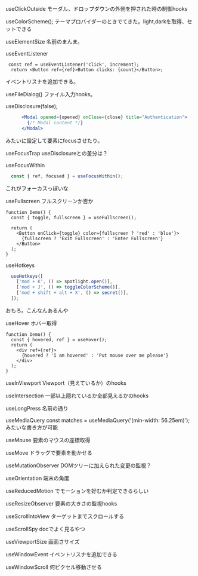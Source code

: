 useClickOutside
モーダル、ドロップダウンの外側を押された時の制御hooks


useColorScheme();
テーマプロバイダーのときでてきた。light,darkを取得、セットできる

useElementSize
名前のまんま。

useEventListener
```tsx
 const ref = useEventListener('click', increment);
  return <Button ref={ref}>Button clicks: {count}</Button>;
  ```
  イベントリスナを追加できる。

useFileDialog()
ファイル入力hooks。

useDisclosure(false);
```jsx
      <Modal opened={opened} onClose={close} title="Authentication">
        {/* Modal content */}
      </Modal>
```
みたいに設定して要素にfocusさせたり。

useFocusTrap
useDisclosureとの差分は？

useFocusWithin
```ts
  const { ref, focused } = useFocusWithin();
```
これがフォーカスっぽいな

useFullscreen
フルスクリーンか否か
```tsx
function Demo() {
  const { toggle, fullscreen } = useFullscreen();

  return (
    <Button onClick={toggle} color={fullscreen ? 'red' : 'blue'}>
      {fullscreen ? 'Exit Fullscreen' : 'Enter Fullscreen'}
    </Button>
  );
}
```

useHotkeys
```js
  useHotkeys([
    ['mod + K', () => spotlight.open()],
    ['mod + J', () => toggleColorScheme()],
    ['mod + shift + alt + X', () => secret()],
  ]);
```
おもろ。こんなんあるんや

useHover
ホバー取得
```tsx
function Demo() {
  const { hovered, ref } = useHover();
  return (
    <div ref={ref}>
      {hovered ? 'I am hovered' : 'Put mouse over me please'}
    </div>
  );
}
```

useInViewport
Viewport（見えているか）のhooks

useIntersection
一部以上隠れているか全部見えるかのhooks

useLongPress
名前の通り

useMediaQuery
const matches = useMediaQuery('(min-width: 56.25em)');
みたいな書き方が可能

useMouse
要素のマウスの座標取得

useMove
ドラッグで要素を動かせる

useMutationObserver
DOMツリーに加えられた変更の監視？

useOrientation
端末の角度

useReducedMotion
でモーションを好むか判定できるらしい

useResizeObserver
要素の大きさの監視hooks

useScrollIntoView
ターゲットまでスクロールする

useScrollSpy
docでよく見るやつ

useViewportSize
画面さサイズ

useWindowEvent
イベントリスナを追加できる

useWindowScroll
何ピクセル移動させる
